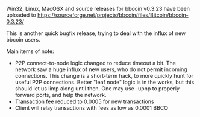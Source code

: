 Win32, Linux, MacOSX and source releases for bbcoin v0.3.23 have been uploaded to
https://sourceforge.net/projects/bbcoin/files/Bitcoin/bbcoin-0.3.23/

This is another quick bugfix release, trying to deal with the influx of new bbcoin users.

Main items of note:

* P2P connect-to-node logic changed to reduce timeout a bit.  The network saw a huge influx of new users, who do not permit incoming connections.  This change is a short-term hack, to more quickly hunt for useful P2P connections.  Better "leaf node" logic is in the works, but this should let us limp along until then.  One may use -upnp to properly forward ports, and help the network.
* Transaction fee reduced to 0.0005 for new transactions
* Client will relay transactions with fees as low as 0.0001 BBCO
